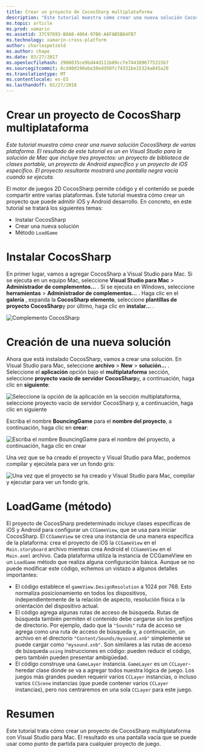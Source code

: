 ```yaml
---
title: Crear un proyecto de CocosSharp multiplataforma
description: "Este tutorial muestra cómo crear una nueva solución CocosSharp de varias plataforma. El resultado de este tutorial es un en Visual Studio para la solución de Mac que incluye tres proyectos: un proyecto de biblioteca de clases portable, un proyecto de Android específico y un proyecto de iOS específico. El proyecto resultante mostrará una pantalla negra vacía cuando se ejecuta."
ms.topic: article
ms.prod: xamarin
ms.assetid: 37C97693-B0A8-4064-97B6-A6FAB5BA4FB7
ms.technology: xamarin-cross-platform
author: charlespetzold
ms.author: chape
ms.date: 03/27/2017
ms.openlocfilehash: 2906035ce9bd44d111b89ccfe7443896775315b7
ms.sourcegitcommit: 6cd40d190abe38edd50fc74331be15324a845a28
ms.translationtype: MT
ms.contentlocale: es-ES
ms.lasthandoff: 02/27/2018
---
```

# <a name="creating-a-multi-platform-cocossharp-project"></a>Crear un proyecto de CocosSharp multiplataforma

_Este tutorial muestra cómo crear una nueva solución CocosSharp de varias plataforma. El resultado de este tutorial es un en Visual Studio para la solución de Mac que incluye tres proyectos: un proyecto de biblioteca de clases portable, un proyecto de Android específico y un proyecto de iOS específico. El proyecto resultante mostrará una pantalla negra vacía cuando se ejecuta._

El motor de juegos 2D CocosSharp permite código y el contenido se puede compartir entre varias plataformas. Este tutorial muestra cómo crear un proyecto que puede admitir iOS y Android desarrollo. En concreto, en este tutorial se tratará los siguientes temas:

 - Instalar CocosSharp
 - Crear una nueva solución
 - Método `LoadGame`

# <a name="installing-cocossharp"></a>Instalar CocosSharp

En primer lugar, vamos a agregar CocosSharp a Visual Studio para Mac. Si se ejecuta en un equipo Mac, seleccione **Visual Studio para Mac** > **Administrador de complementos...**  . Si se ejecuta en Windows, seleccione **herramientas** > **Administrador de complementos...**  . Haga clic en el **galería** , expanda la **CocosSharp elemento**, seleccione **plantillas de proyecto CocosSharp**y por último, haga clic en **instalar...**  .

![Complemento CocosSharp](part1-images/xamarinstudioaddinsmac.png "")

# <a name="creating-a-new-solution"></a>Creación de una nueva solución

Ahora que está instalado CocosSharp, vamos a crear una solución. En Visual Studio para Mac, seleccione **archivo** > **New** > **solución...** . Seleccione el **aplicación** opción bajo el **multiplataforma** sección, seleccione **proyecto vacío de servidor CocosSharp**y, a continuación, haga clic en **siguiente**:

![](part1-images/image1.png "Seleccione la opción de la aplicación en la sección multiplataforma, seleccione proyecto vacío de servidor CocosSharp y, a continuación, haga clic en siguiente")

Escriba el nombre **BouncingGame** para el **nombre del proyecto**, a continuación, haga clic en **crear**:

![](part1-images/image2.png "Escriba el nombre BouncingGame para el nombre del proyecto, a continuación, haga clic en crear")

Una vez que se ha creado el proyecto y Visual Studio para Mac, podemos compilar y ejecútela para ver un fondo gris: 

![](part1-images/image3.png "Una vez que el proyecto se ha creado y Visual Studio para Mac, compilar y ejecutar para ver un fondo gris.")


# <a name="loadgame-method"></a>LoadGame (método)

El proyecto de CocosSharp predeterminado incluye clases específicas de iOS y Android para configurar un `CCGameView`, que se usa para iniciar CocosSharp. El `CCGameView` se crea una instancia de una manera específica de la plataforma: crea el proyecto de iOS la `CCGameView` en el `Main.storyboard` archivo mientras crea Android el `CCGameView` en el `Main.axml` archivo. Cada plataforma utiliza la instancia de CCGameView en un `LoadGame` método que realiza alguna configuración básica. Aunque se no puede modificar este código, echemos un vistazo a algunos detalles importantes:

 - El código establece el `gameView.DesignResolution` a 1024 por 768. Esto normaliza posicionamiento en todos los dispositivos, independientemente de la relación de aspecto, resolución física o la orientación del dispositivo actual. 
 - El código agrega algunas rutas de acceso de búsqueda. Rutas de búsqueda también permiten el contenido debe cargarse sin los prefijos de directorio. Por ejemplo, dado que la `"Sounds"` ruta de acceso se agrega como una ruta de acceso de búsqueda y, a continuación, un archivo en el directorio `"Content/Sounds/mysound.xnb"` simplemente se puede cargar como `"mysound.xnb"`. Son similares a las rutas de acceso de búsqueda `using` instrucciones en código: pueden reducir el código, pero también pueden presentar ambigüedad.
 - El código construye una `GameLayer` instancia. `GameLayer` es un `CCLayer`-heredar clase donde se va a agregar todos nuestra lógica de juego. Los juegos más grandes pueden requerir varios `CCLayer` instancias, o incluso varios `CCScene` instancias (que puede contener varios `CCLayer` instancias), pero nos centraremos en una sola `CCLayer` para este juego.

#  <a name="summary"></a>Resumen

Este tutorial trata cómo crear un proyecto de CocosSharp multiplataforma con Visual Studio para Mac. El resultado es una pantalla vacía que se puede usar como punto de partida para cualquier proyecto de juego.